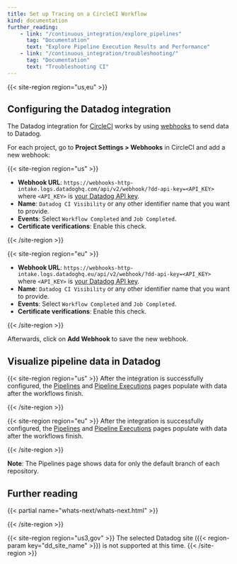 ```yaml
---
title: Set up Tracing on a CircleCI Workflow
kind: documentation
further_reading:
    - link: "/continuous_integration/explore_pipelines"
      tag: "Documentation"
      text: "Explore Pipeline Execution Results and Performance"
    - link: "/continuous_integration/troubleshooting/"
      tag: "Documentation"
      text: "Troubleshooting CI"
---
```


{{< site-region region="us,eu" >}}
## Configuring the Datadog integration

The Datadog integration for [CircleCI][1] works by using [webhooks][2] to send data to Datadog.

For each project, go to **Project Settings > Webhooks** in CircleCI and add a new webhook:

{{< site-region region="us" >}}
* **Webhook URL**: `https://webhooks-http-intake.logs.datadoghq.com/api/v2/webhook/?dd-api-key=<API_KEY>` where `<API_KEY>` is [your Datadog API key][1].
* **Name**: `Datadog CI Visibility` or any other identifier name that you want to provide.
* **Events**: Select `Workflow Completed` and `Job Completed`.
* **Certificate verifications**: Enable this check.

[1]: https://app.datadoghq.com/account/settings#api
{{< /site-region >}}

{{< site-region region="eu" >}}
* **Webhook URL**: `https://webhooks-http-intake.logs.datadoghq.eu/api/v2/webhook/?dd-api-key=<API_KEY>` where `<API_KEY>` is [your Datadog API key][1].
* **Name**: `Datadog CI Visibility` or any other identifier name that you want to provide.
* **Events**: Select `Workflow Completed` and `Job Completed`.
* **Certificate verifications**: Enable this check.

[1]: https://app.datadoghq.eu/account/settings#api
{{< /site-region >}}

Afterwards, click on **Add Webhook** to save the new webhook.

## Visualize pipeline data in Datadog

{{< site-region region="us" >}}
After the integration is successfully configured, the [Pipelines][1] and [Pipeline Executions][2] pages populate with data after the workflows finish.

[1]: https://app.datadoghq.com/ci/pipelines
[2]: https://app.datadoghq.com/ci/pipeline-executions
{{< /site-region >}}

{{< site-region region="eu" >}}
After the integration is successfully configured, the [Pipelines][1] and [Pipeline Executions][2] pages populate with data after the workflows finish.

[1]: https://app.datadoghq.eu/ci/pipelines
[2]: https://app.datadoghq.eu/ci/pipeline-executions
{{< /site-region >}}

**Note**: The Pipelines page shows data for only the default branch of each repository.

## Further reading

{{< partial name="whats-next/whats-next.html" >}}

[1]: https://app.circleci.com/
[2]: https://circleci.com/docs/2.0/webhooks
{{< /site-region >}}

{{< site-region region="us3,gov" >}}
The selected Datadog site ({{< region-param key="dd_site_name" >}}) is not supported at this time.
{{< /site-region >}}
